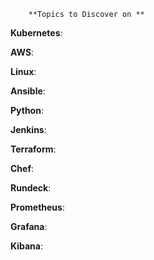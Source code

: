 		**Topics to Discover on **











**Kubernetes**:

**AWS**:

**Linux**:

**Ansible**:

**Python**:

**Jenkins**:

**Terraform**:

**Chef**:

**Rundeck**:

**Prometheus**:

**Grafana**:

**Kibana**:
